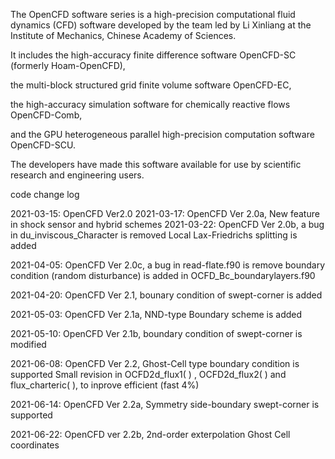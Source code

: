 The OpenCFD software series is a high-precision computational fluid dynamics (CFD) software developed by the team led by Li Xinliang at the Institute of Mechanics, Chinese Academy of Sciences.

It includes the high-accuracy finite difference software OpenCFD-SC (formerly Hoam-OpenCFD), 

the multi-block structured grid finite volume software OpenCFD-EC,

the high-accuracy simulation software for chemically reactive flows OpenCFD-Comb, 

and the GPU heterogeneous parallel high-precision computation software OpenCFD-SCU. 

The developers have made this software available for use by scientific research and engineering users.

code change log

 2021-03-15: OpenCFD Ver2.0
  2021-03-17: OpenCFD Ver 2.0a, New feature in shock sensor and hybrid schemes
 2021-03-22: OpenCFD Ver 2.0b, a bug in du_inviscous_Character is removed Local Lax-Friedrichs splitting is added
 
 2021-04-05: OpenCFD Ver 2.0c, a bug in read-flate.f90 is remove boundary condition (random disturbance) is added in OCFD_Bc_boundarylayers.f90
 
 2021-04-20: OpenCFD Ver 2.1, bounary condition of swept-corner is added
 
 2021-05-03: OpenCFD Ver 2.1a, NND-type Boundary scheme is added
 
 2021-05-10: OpenCFD Ver 2.1b, boundary condition of swept-corner is modified
 
 2021-06-08: OpenCFD Ver 2.2, Ghost-Cell type boundary condition is supported Small revision in OCFD2d_flux1( ) ,  OCFD2d_flux2( )  and flux_charteric( ), to inprove efficient (fast 4%)
 
 2021-06-14: OpenCFD Ver 2.2a, Symmetry side-boundary  swept-corner is supported
 
 2021-06-22: OpenCFD ver 2.2b, 2nd-order exterpolation Ghost Cell coordinates 
 




